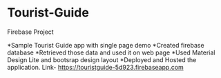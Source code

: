 # Tourist-Guide
Firebase Project

*Sample Tourist Guide app with single page demo
*Created firebase database 
*Retrieved those data and used it on web page
*Used Material Design Lite and bootsrap design layout
*Deployed and Hosted the application. Link- https://touristguide-5d923.firebaseapp.com

